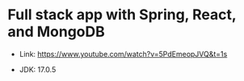 # Full stack app with Spring, React, and MongoDB

- Link: https://www.youtube.com/watch?v=5PdEmeopJVQ&t=1s

- JDK: 17.0.5

